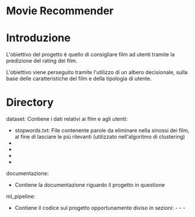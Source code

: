 # Movie Recommender

# Introduzione

L'obiettivo del progetto è quello di consigliare film ad utenti tramite la predizione del rating dei film.

L'obiettivo viene perseguito tramite l'utilizzo di un albero decisionale, sulla base delle caratteristiche del film e della tipologia di utente.

# Directory

dataset:
Contiene i dati relativi ai film e agli utenti:
 - stopwords.txt: File contenente parole da eliminare nella sinossi dei film, al fine di lasciare le più rilevanti (utilizzato nell'algoritmo di clustering)
 -
 -
 -
 -  

documentazione:
  - Contiene la documentazione riguardo il progetto in questione

ml_pipeline:
  - Contiene il codice sul progetto opportunamente diviso in sezioni:
          -
          -
          -

